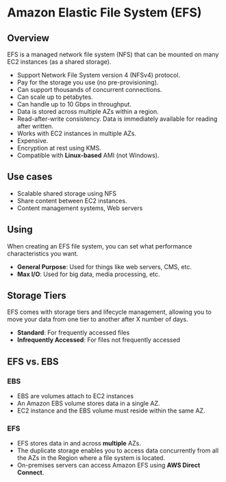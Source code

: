 # Amazon Elastic File System (EFS)

## Overview

EFS is a managed network file system (NFS) that can be mounted on many EC2 instances (as a shared storage).

- Support Network File System version 4 (NFSv4) protocol.
- Pay for the storage you use (no pre-provisioning).
- Can support thousands of concurrent connections.
- Can scale up to petabytes.
- Can handle up to 10 Gbps in throughput.
- Data is stored across multiple AZs within a region.
- Read-after-write consistency. Data is immediately available for reading after written.
- Works with EC2 instances in multiple AZs.
- Expensive.
- Encryption at rest using KMS.
- Compatible with **Linux-based** AMI (not Windows).


## Use cases

- Scalable shared storage using NFS
- Share content between EC2 instances.
- Content management systems, Web servers


## Using

When creating an EFS file system, you can set what performance characteristics you want.

- **General Purpose**: Used for things like web servers, CMS, etc.
- **Max I/O**: Used for big data, media processing, etc.


## Storage Tiers

EFS comes with storage tiers and lifecycle management, allowing you to move your data from one tier to another after X number of days.

- **Standard**: For frequently accessed files
- **Infrequently Accessed**: For files not frequently accessed


## EFS vs. EBS

### EBS

- EBS are volumes attach to EC2 instances
- An Amazon EBS volume stores data in a single AZ. 
- EC2 instance and the EBS volume must reside within the same AZ.

### EFS

- EFS stores data in and across **multiple** AZs. 
- The duplicate storage enables you to access data concurrently from all the AZs in the Region where a file system is located. 
- On-premises servers can access Amazon EFS using **AWS Direct Connect**.
